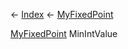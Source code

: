 ← [Index](Api-Index) ← [MyFixedPoint](VRage.MyFixedPoint)

[MyFixedPoint](VRage.MyFixedPoint) MinIntValue